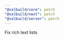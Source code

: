 ```yaml
---
"@valbuild/core": patch
"@valbuild/next": patch
"@valbuild/server": patch
---
```


Fix rich text lists
